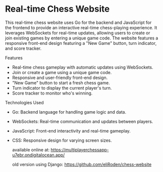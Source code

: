 # Real-time Chess Website

This real-time chess website uses Go for the backend and JavaScript for the frontend to provide an interactive real-time chess-playing experience. It leverages WebSockets for real-time updates, allowing users to create or join existing games by entering a unique game code. The website features a responsive front-end design featuring a "New Game" button, turn indicator, and score tracker.

Features
- Real-time chess gameplay with automatic updates using WebSockets.
- Join or create a game using a unique game code.
- Responsive and user-friendly front-end design.
- "New Game" button to start a fresh chess game.
- Turn indicator to display the current player's turn.
- Score tracker to monitor who's winning.

Technologies Used
- Go: Backend language for handling game logic and data.
- WebSockets: Real-time communication and updates between players.
- JavaScript: Front-end interactivity and real-time gameplay.
- CSS: Responsive design for varying screen sizes.

  available online at: https://multiplayerchessapp-u7ebr.ondigitalocean.app/

  old version using Django: https://github.com/eliRoden/chess-website
